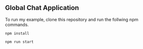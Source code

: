 ## Global Chat Application

To run my example,
clone this repository and run the follwing npm commands.

```
npm install
```
```
npm run start
```
